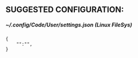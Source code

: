 ## SUGGESTED CONFIGURATION:

##### _~/.config/Code/User/settings.json_ (Linux FileSys)

```
{
    "":"",
}

```